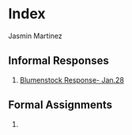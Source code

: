 # Index 

Jasmin Martinez 

## Informal Responses

1. [Blumenstock Response- Jan.28](https://github.com/jrmartinez01/workshop3/blob/master/bluemenstock.md)

## Formal Assignments 

1. 
